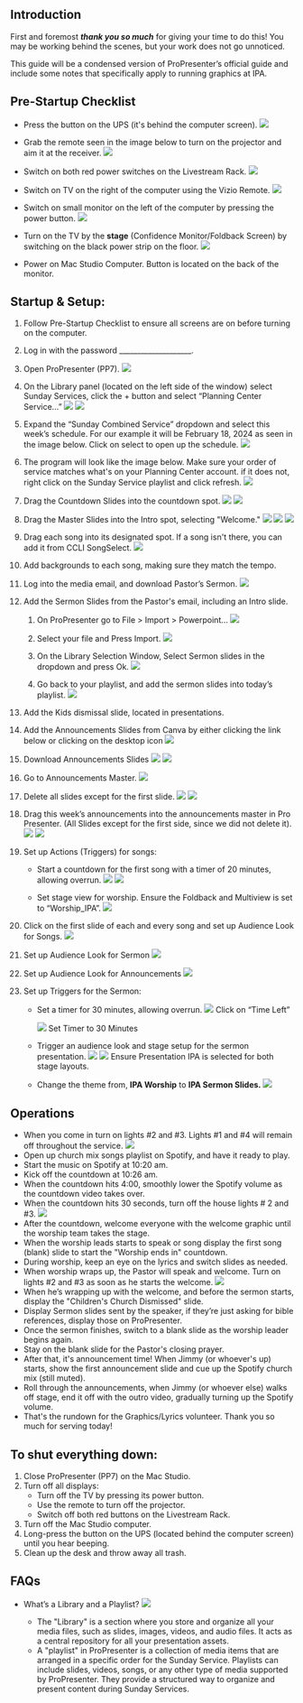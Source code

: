 ## Introduction

First and foremost ***thank you so much*** for giving your time to do this! You may be working behind the scenes, but your work does not go unnoticed.

This guide will be a condensed version of ProPresenter’s official guide and include some notes that specifically apply to running graphics at IPA. 

## **Pre-Startup Checklist**

-   Press the button on the UPS (it's behind the computer screen).
    ![](img/2024-08-12-17-46-41.png)
    
- Grab the remote seen in the image below to turn on the projector and aim it at the receiver.
    ![](img/2024-08-12-17-48-58.png)
    
- Switch on both red power switches on the Livestream Rack.
    ![](img/2024-08-12-17-50-18.png)
    
- Switch on TV on the right of the computer using the Vizio Remote.
    ![](img/2024-08-12-17-51-16.png)
    
- Switch on small monitor on the left of the computer by pressing the power button.
    ![](img/2024-08-12-17-51-50.png)
    
- Turn on the TV by the **stage** (Confidence Monitor/Foldback Screen) by switching on the black power strip on the floor.
    ![](img/2024-08-12-17-52-05.png)
    
- Power on Mac Studio Computer. Button is located on the back of the monitor. 

## Startup & Setup:

1. Follow Pre-Startup Checklist to ensure all screens are on before turning on the computer. 
2. Log in with the password ____________________.
3. Open ProPresenter (PP7).
    ![](img/2024-08-12-17-52-59.png)
    
4. On the Library panel  (located on the left side of the window) select Sunday Services, click the + button and select “Planning Center Service…”
    ![](img/2024-08-12-17-53-18.png)
    ![](img/2024-08-12-17-53-31.png)
    
5. Expand the “Sunday Combined Service” dropdown and select this week’s schedule. For our example it will be February 18, 2024 as seen in the image below.  Click on select to open up the schedule. 
    ![](img/2024-08-12-17-54-12.png)

6. The program will look like the image below. Make sure your order of service matches what's on your Planning Center account. if it does not, right click on the Sunday Service playlist and click refresh.
    ![](img/2024-08-12-17-54-24.png)
    
7. Drag the Countdown Slides into the countdown spot.
    ![](img/2024-08-12-17-54-36.png)
    ![](img/2024-08-12-17-54-44.png)
    
8. Drag the Master Slides into the Intro spot, selecting "Welcome."
    ![](img/2024-08-12-17-55-01.png)
    ![](img/2024-08-12-17-55-12.png)
    ![](img/2024-08-12-17-55-19.png)
    
9. Drag each song into its designated spot. If a song isn't there, you can add it from CCLI SongSelect.
    ![](img/2024-08-12-17-55-36.png)
    
10. Add backgrounds to each song, making sure they match the tempo.
11. Log into the media email, and download Pastor’s Sermon.
    ![](img/2024-08-12-17-56-10.png)
    
12. Add the Sermon Slides from the Pastor's email, including an Intro slide.
    1. On ProPresenter go to File > Import > Powerpoint…
        ![](img/2024-08-12-17-56-22.png)
        
    2. Select your file and Press Import.
        ![](img/2024-08-12-17-56-40.png)
        
    3. On the Library Selection Window, Select Sermon slides in the dropdown and press Ok. 
        ![](img/2024-08-12-17-56-58.png)
        
    4. Go back to your playlist, and add the sermon slides into today’s playlist. 
        ![](img/2024-08-12-17-57-13.png)
        
13. Add the Kids dismissal slide, located in presentations. 
14. Add the Announcements Slides from Canva by either clicking the link below or clicking on the desktop icon 
    ![](img/2024-08-12-17-58-28.png)
    
15. Download Announcements Slides
    ![](img/2024-08-12-17-58-41.png)
    ![](img/2024-08-12-17-58-49.png)
    
16. Go to Announcements Master.
    ![](img/2024-08-12-17-59-02.png)
    
17. Delete all slides except for the first slide. 
    ![](img/2024-08-12-17-59-11.png)
    ![](img/2024-08-12-17-59-18.png)
    
18. Drag this week’s announcements into the announcements master in Pro Presenter. (All Slides except for the first side, since we did not delete it).
    ![](img/2024-08-12-17-59-25.png)
    ![](img/2024-08-12-17-59-31.png)
    
19. Set up Actions (Triggers) for songs:
    - Start a countdown for the first song with a timer of 20 minutes, allowing overrun.
        ![](img/2024-08-12-17-59-56.png)
        ![](img/2024-08-12-18-00-05.png)
        
    - Set stage view for worship. Ensure the Foldback and Multiview is set to “Worship_IPA”.
        ![](img/2024-08-12-18-00-14.png)
        
20. Click on the first slide of each and every song and set up Audience Look for Songs.
    ![](img/2024-08-12-18-00-27.png)
    
21. Set up Audience Look for Sermon
    ![](img/2024-08-12-18-00-37.png)
    
22. Set up Audience Look for Announcements
    ![](img/2024-08-12-18-00-44.png)
    
23. Set up Triggers for the Sermon:
    - Set a timer for 30 minutes, allowing overrun.
        ![](img/2024-08-12-18-01-03.png)
        Click on “Time Left”
        
        ![](img/2024-08-12-18-01-21.png)
        Set Timer to 30 Minutes
        
    - Trigger an audience look and stage setup for the sermon presentation.
        ![](img/2024-08-12-18-01-37.png)
        ![](img/2024-08-12-18-01-51.png)
        Ensure Presentation IPA is selected for both stage layouts.
        
    - Change the theme from, **IPA Worship** to **IPA Sermon Slides.**
        ![](img/2024-08-12-18-02-07.png)
        

## Operations

- When you come in turn on lights #2 and #3. Lights #1 and #4 will remain off throughout the service.
    ![](img/2024-08-12-18-02-17.png)
- Open up church mix songs playlist on Spotify, and have it ready to play.
- Start the music on Spotify at 10:20 am.
- Kick off the countdown at 10:26 am.
- When the countdown hits 4:00, smoothly lower the Spotify volume as the countdown video takes over.
- When the countdown hits 30 seconds, turn off the house lights # 2 and #3.
    ![](img/2024-08-12-18-02-28.png)
- After the countdown, welcome everyone with the welcome graphic until the worship team takes the stage.
- When the worship leads starts to speak or song display the first song (blank) slide to start the "Worship ends in" countdown.
- During worship, keep an eye on the lyrics and switch slides as needed.
- When worship wraps up, the Pastor will speak and welcome. Turn on lights #2 and #3 as soon as he starts the welcome.
    ![](img/2024-08-12-18-02-40.png)
- When he’s wrapping up with the welcome, and before the sermon starts, display the "Children's Church Dismissed" slide.
- Display Sermon slides sent by the speaker, if they’re just asking for bible references, display those on ProPresenter.
- Once the sermon finishes, switch to a blank slide as the worship leader begins again.
- Stay on the blank slide for the Pastor's closing prayer.
- After that, it's announcement time! When Jimmy (or whoever's up) starts, show the first announcement slide and cue up the Spotify church mix (still muted).
- Roll through the announcements, when Jimmy (or whoever else) walks off stage, end it off with the outro video, gradually turning up the Spotify volume.
- That's the rundown for the Graphics/Lyrics volunteer. Thank you so much for serving today!

## To shut everything down:

1. Close ProPresenter (PP7) on the Mac Studio.
2. Turn off all displays:
    - Turn off the TV by pressing its power button.
    - Use the remote to turn off the projector.
    - Switch off both red buttons on the Livestream Rack.
3. Turn off the Mac Studio computer.
4. Long-press the button on the UPS (located behind the computer screen) until you hear beeping.
5. Clean up the desk and throw away all trash.

## FAQs

- What’s a Library and a Playlist?
    ![](img/2024-08-12-18-02-54.png)
    
    - The "Library" is a section where you store and organize all your media files, such as slides, images, videos, and audio files. It acts as a central repository for all your presentation assets.
    - A "playlist" in ProPresenter is a collection of media items that are arranged in a specific order for the Sunday Service. Playlists can include slides, videos, songs, or any other type of media supported by ProPresenter. They provide a structured way to organize and present content during Sunday Services.